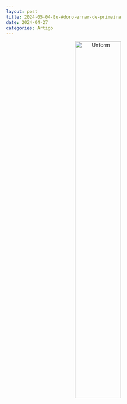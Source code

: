 ```yaml
---
layout: post
title: 2024-05-04-Eu-Adoro-errar-de-primeira
date: 2024-04-27
categories: Artigo
---
```


<p align="center">
<img src="{{ site.baseurl }}/images/2024-05-04-Eu-Adoro-errar-de-primeira.webp" 
height="50%" width="50%" alt="Unform" />
</p>

